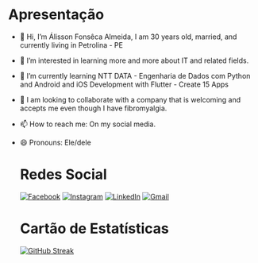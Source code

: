   # Apresentação
- 👋 Hi, I’m Álisson Fonsêca Almeida, I am 30 years old, married, and currently living in Petrolina - PE
- 👀 I’m interested in learning more and more about IT and related fields.
- 🌱 I’m currently learning NTT DATA - Engenharia de Dados com Python and Android and iOS Development with Flutter - Create 15 Apps
- 💞️ I am looking to collaborate with a company that is welcoming and accepts me even though I have fibromyalgia.
- 📫 How to reach me: On my social media.
- 😄 Pronouns: Ele/dele

  # Redes Social
  [![Facebook](https://img.shields.io/badge/Facebook-1877F2?style=for-the-badge&logo=facebook&logoColor=white)](https://www.facebook.com/Alisson.S.Fonseca.Almeida/)
  [![Instagram](https://img.shields.io/badge/-Instagram-%23E4405F?style=for-the-badge&logo=instagram&logoColor=white)](https://www.instagram.com/sr.frash/)
  [![LinkedIn](https://img.shields.io/badge/LinkedIn-0077B5?style=for-the-badge&logo=linkedin&logoColor=white)](https://www.linkedin.com/in/alisson-fonseca/)
  [![Gmail](https://img.shields.io/badge/Gmail-333333?style=for-the-badge&logo=gmail&logoColor=red)](mailto:frash.dev@gmail.com)

  # Cartão de Estatísticas
  [![GitHub Streak](https://streak-stats.demolab.com/?user=Alisson-Fonseca-Frash&theme=bear&background=000&border=30A3DC&dates=FFF)](https://git.io/streak-stats)

<!---
Alisson-Fonseca-Frash/Alisson-Fonseca-Frash is a ✨ special ✨ repository because its `README.md` (this file) appears on your GitHub profile.
You can click the Preview link to take a look at your changes.
--->
